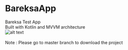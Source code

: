 # BareksaApp
Bareksa Test App
<br>
Built with Kotlin and MVVM architecture
<br>
![alt text](https://i.ibb.co/02DWW04/Screenshot-1626101140.png)
<br>
<br>
Note : Please go to master branch to download the project
